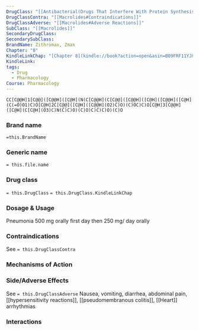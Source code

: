 ```yaml
---
DrugClass: "[[Antibacterial(Drugs That Interfere With Protein Synthesis)]]"
DrugClassContra: "[[Macrolides#Contraindications]]"
DrugClassAdverse: "[[Macrolides#Adverse Reactions]]"
SubClass: "[[Macrolides]]"
SecondaryDrugClass: 
SecondarySubClass: 
BrandName: Zithromax, Zmax
Chapter: "8"
KindleLinkChap: "[Chapter 8](kindle://book?action=open&asin=B09FRF11YJ&location=4155)"
KindleLink: 
tags:
  - Drug
  - Pharmacology
Course: Pharmacology
---
```

```smiles
CC[C@@H]1[C@@]([C@@H]([C@H](N(C[C@@H](C[C@@]([C@@H]([C@H]([C@@H]([C@H](C(=O)O1)C)O[C@H]2C[C@@]([C@H]([C@@H](O2)C)O)(C)OC)C)O[C@H]3[C@@H]([C@H](C[C@H](O3)C)N(C)C)O)(C)O)C)C)C)O)(C)O
```

### Brand name
`=this.BrandName`
### Generic name
`= this.file.name`

### Drug class 
`= this.DrugClass`
	`= this.DrugClass.KindleLinkChap`

### Dosage & Usage
Pneumonia 
500 mg orally first day then 250 mg/ day orally

### Contraindications
See `= this.DrugClassContra`

### Mechanisms of Action

### Side/Adverse Effects
See `= this.DrugClassAdverse`
Nausea, vomiting, diarrhea, abdominal pain, [[hypersensitivity reactions]], [[pseudomembranous colitis]], [[Heart]] arrhythmias

### Interactions
